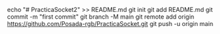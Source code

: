echo "# PracticaSocket2" >> README.md
git init
git add README.md
git commit -m "first commit"
git branch -M main
git remote add origin https://github.com/Posada-rgb/PracticaSocket.git
git push -u origin main
